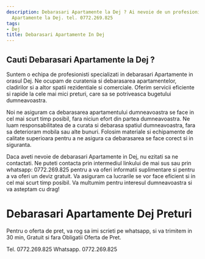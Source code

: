 ```yaml
---
description: Debarasari Apartamente la Dej ? Ai nevoie de un profesionist in Debarasari
  Apartamente la Dej. tel. 0772.269.825
tags:
- Dej
title: Debarasari Apartamente In Dej
---
```



## Cauti Debarasari Apartamente la Dej ?

Suntem o echipa de profesionisti specializati in debarasari Apartamente in orasul Dej. Ne ocupam de curatenia si debarasarea apartamentelor, cladirilor si a altor spatii rezidentiale si comerciale. Oferim servicii eficiente si rapide la cele mai mici preturi, care sa se potriveasca bugetului dumneavoastra.

Noi ne asiguram ca debarasarea apartamentului dumneavoastra se face in cel mai scurt timp posibil, fara niciun efort din partea dumneavoastra. Ne luam responsabilitatea de a curata si debarasa spatiul dumneavoastra, fara sa deterioram mobila sau alte bunuri. Folosim materiale si echipamente de calitate superioara pentru a ne asigura ca debarasarea se face corect si in siguranta.

Daca aveti nevoie de debarasari Apartamente in Dej, nu ezitati sa ne contactati. Ne puteti contacta prin intermediul linkului de mai sus sau prin whatsapp: 0772.269.825 pentru a va oferi informatii suplimentare si pentru a va oferi un deviz gratuit. Va asiguram ca lucrarile se vor face eficient si in cel mai scurt timp posibil. Va multumim pentru interesul dumneavoastra si va asteptam cu drag!

# Debarasari Apartamente Dej Preturi
Pentru o oferta de pret, va rog sa imi scrieti pe whatsapp, si va trimitem in 30 min, Gratuit si fara Obligatii Oferta de Pret.

Tel. 0772.269.825
Whatsapp. 0772.269.825